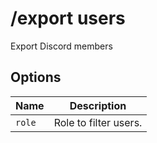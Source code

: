 # /export users

Export Discord members

## Options

| Name | Description |
|------|-------------|
| `role` | Role to filter users. |

